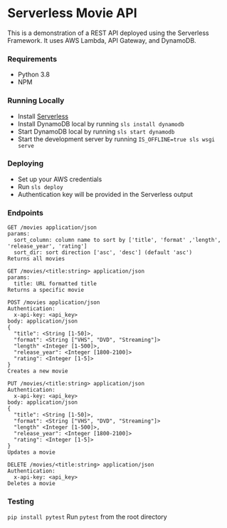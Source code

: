 # Serverless Movie API
This is a demonstration of a REST API deployed using the Serverless Framework. It uses AWS Lambda, API Gateway, and DynamoDB.

### Requirements
* Python 3.8
* NPM

### Running Locally
* Install [Serverless](https://serverless.com/framework/docs/getting-started/)
* Install DynamoDB local by running `sls install dynamodb`
* Start DynamoDB local by running `sls start dynamodb`
* Start the development server by running `IS_OFFLINE=true sls wsgi serve`

### Deploying
* Set up your AWS credentials
* Run `sls deploy`
* Authentication key will be provided in the Serverless output

### Endpoints
```
GET /movies application/json
params:
  sort_column: column name to sort by ['title', 'format' ,'length', 'release_year', 'rating']
  sort_dir: sort direction ['asc', 'desc'] (default 'asc')
Returns all movies
```

```
GET /movies/<title:string> application/json
params:
  title: URL formatted title
Returns a specific movie
```

```
POST /movies application/json
Authentication: 
  x-api-key: <api_key>
body: application/json
{
  "title": <String [1-50]>,
  "format": <String ["VHS", "DVD", "Streaming"]>
  "length" <Integer [1-500]>,
  "release_year": <Integer [1800-2100]>
  "rating": <Integer [1-5]>
}
Creates a new movie
```

```
PUT /movies/<title:string> application/json
Authentication: 
  x-api-key: <api_key>
body: application/json
{
  "title": <String [1-50]>,
  "format": <String ["VHS", "DVD", "Streaming"]>
  "length" <Integer [1-500]>,
  "release_year": <Integer [1800-2100]>
  "rating": <Integer [1-5]>
}
Updates a movie
```

```
DELETE /movies/<title:string> application/json
Authentication: 
  x-api-key: <api_key>
Deletes a movie
```

### Testing
`pip install pytest`
Run `pytest` from the root directory